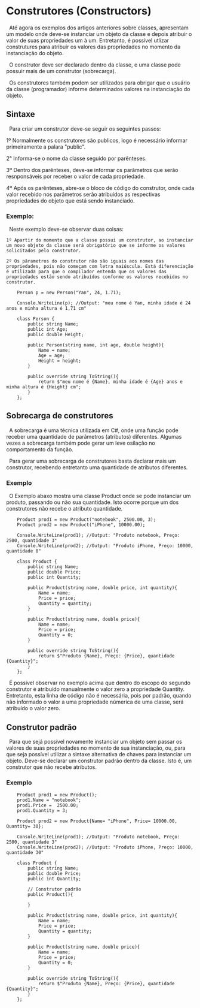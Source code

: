 # Construtores (Constructors)

&nbsp; Até agora os exemplos dos artigos anteriores sobre classes, apresentam um modelo onde deve-se instanciar um objeto da classe e depois atribuir o valor de suas propriedades um à um. Entretanto, é possível utlizar construtures para atribuir os valores das propriedades no momento da instanciação do objeto.

&nbsp; O construtor deve ser declarado dentro da classe, e uma classe pode possuir mais de um construtor (sobrecarga).

&nbsp; Os construtores também podem ser utilizados para obrigar que o usuário da classe (programador) informe determinados valores na instanciação do objeto.

## Sintaxe

&nbsp; Para criar um construtor deve-se seguir os seguintes passos:

1º Normalmente os construtores são publicos, logo é necessário informar primeiramente a palara "public".

2° Informa-se o nome da classe seguido por parênteses.

3º Dentro dos parênteses, deve-se informar os parâmetros que serão resnponsáveis por receber o valor de cada propriedade.

4º Após os parênteses, abre-se o bloco de código do construtor, onde cada valor recebido nos parâmetros serão atribuídos as respectivas propriedades do objeto que está sendo instanciado.


### Exemplo:

&nbsp; Neste exemplo deve-se observar duas coisas:

    1º Apartir do momento que a classe possui um construtor, ao instanciar um novo objeto da classe será obrigatório que se informe os valores solicitados pelo construtor.

    2º Os pârametros do construtor não são iguais aos nomes das propriedades, pois não começam com letra maiúscula. Está diferenciação é utilizada para que o compilador entenda que os valores das propriedades estão sendo atribuídos conforme os valores recebidos no construtor.

```
    Person p = new Person("Yan", 24, 1.71);

    Console.WriteLine(p); //Output: "meu nome é Yan, minha idade é 24 anos e minha altura é 1,71 cm"

    class Person {
        public string Name;
        public int Age;
        public double Height;
        
        public Person(string name, int age, double height){
            Name = name;
            Age = age;
            Height = height;
        }

        public override string ToString(){
            return $"meu nome é {Name}, minha idade é {Age} anos e minha altura é {Height} cm";
        }
    };

```

## Sobrecarga de construtores

&nbsp; A sobrecarga é uma técnica utilizada em C#, onde uma função pode receber uma quantidade de parâmetros (atributos) diferentes. Algumas vezes a sobrecarga também pode gerar um leve osilação no comportamento da função.

&nbsp; Para gerar uma sobrecarga de construtores basta declarar mais um construtor, recebendo entretanto uma quantidade de atributos diferentes.

### Exemplo

&nbsp; O Exemplo abaxo mostra uma classe Product onde se pode instanciar um produto, passando ou não sua quantidade. Isto ocorre porque um dos construtores não recebe o atributo quantidade.

```
    Product prod1 = new Product("notebook", 2500.00, 3);
    Product prod2 = new Product("iPhone", 10000.00);

    Console.WriteLine(prod1); //Output: "Produto notebook, Preço: 2500, quantidade 3"
    Console.WriteLine(prod2); //Output: "Produto iPhone, Preço: 10000, quantidade 0"

    class Product {
        public string Name;
        public double Price;
        public int Quantity;
        
        public Product(string name, double price, int quantity){
            Name = name;
            Price = price;
            Quantity = quantity;
        }

        public Product(string name, double price){
            Name = name;
            Price = price;
            Quantity = 0;
        }

        public override string ToString(){
            return $"Produto {Name}, Preço: {Price}, quantidade {Quantity}";
        }
    };

```

&nbsp; É possível observar no exemplo acima que dentro do escopo do segundo construtor é atribuído manualmente o valor zero a propriedade Quantity. Entretanto, esta linha de código não é necessária, pois por padrão, quando não informado o valor a uma propriedade númerica de uma classe, será atribuído o valor zero.

## Construtor padrão

&nbsp; Para que sejá possível novamente instanciar um objeto sem passar os valores de suas propriedades no momento de sua instanciação, ou, para que seja possível utilizar a sintaxe alternativa de chaves para instanciar um objeto. Deve-se declarar um construtor padrão dentro da classe. Isto é, um construtor que não recebe atributos.


### Exemplo

```
    Product prod1 = new Product();
    prod1.Name = "notebook";
    prod1.Price =  2500.00;
    prod1.Quantity = 3;

    Product prod2 = new Product{Name= "iPhone", Price= 10000.00, Quantity= 30};

    Console.WriteLine(prod1); //Output: "Produto notebook, Preço: 2500, quantidade 3"
    Console.WriteLine(prod2); //Output: "Produto iPhone, Preço: 10000, quantidade 30"

    class Product {
        public string Name;
        public double Price;
        public int Quantity;

        // Construtor padrão
        public Product(){

        }
        
        public Product(string name, double price, int quantity){
            Name = name;
            Price = price;
            Quantity = quantity;
        }

        public Product(string name, double price){
            Name = name;
            Price = price;
            Quantity = 0;
        }

        public override string ToString(){
            return $"Produto {Name}, Preço: {Price}, quantidade {Quantity}";
        }
    };

```